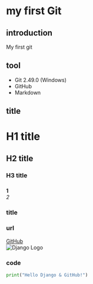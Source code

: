 # my first Git 

## introduction
My first git

## tool
- Git 2.49.0 (Windows)
- GitHub
- Markdown

## title
# H1 title
## H2 title  
### H3 title

### 
**1**  
*2*  

### title


### url
[GitHub ](https://github.com)  
![Django Logo](https://static.djangoproject.com/img/logos/django-logo-negative.png)

### code
```python
print("Hello Django & GitHub!")

